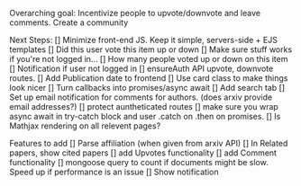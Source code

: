 Overarching goal:
Incentivize people to upvote/downvote and leave comments. Create a community

Next Steps:
[] Minimize front-end JS. Keep it simple, servers-side + EJS templates
[] Did this user vote this item up or down
[] Make sure stuff works if you're not logged in...
[] How many people voted up or down on this item
[] Notification if user not logged in
[] ensureAuth API upvote, downvote routes. 
[] Add Publication date to frontend
[] Use card class to make things look nicer
[] Turn callbacks into promises/async await
[] Add search tab
[] Set up email notification for comments for authors. (does arxiv provide email addresses?)
[] protect auntheticated routes
[] make sure you wrap async await in try-catch block and user .catch on .then on promises. 
[] Is Mathjax rendering on all relevent pages?



Features to add
[] Parse affiliation (when given from arxiv API)
[] In Related papers, show cited papers
[] add Upvotes functionality
[] add Comment functionality
[] mongoose query to count if documents might be slow. Speed up if performance is an issue
[] Show notification